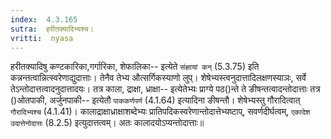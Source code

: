 ```yaml
---
index:  4.3.165
sutra:  हरीतक्यादिभ्यश्च।
vritti:  nyasa
---
```


हरीतक्यादिषु कण्टकारिका,गर्गारिका, शेफालिका-- इत्येते `संज्ञायां कन्` (5.3.75) इति कन्नन्तत्वान्नित्स्वरेणाद्युदात्ताः। तेनैव तेभ्य औत्सर्गिकस्याणो लुप्। शेषेभ्यस्त्वनुदात्तादिलक्षणस्याञः, सर्वे तेऽन्तोदात्तत्वादनुदात्तादयः। तत्र काला, द्राक्षा, ध्राक्षा-- इत्येतेभ्यः प्राग्ये पठ()न्ते ते ङीषन्तत्वादन्तोदात्ताः तत्र ()ओतपाकी, अर्जुनपाकी-- इत्येतौ `पाककर्णपर्ण` (4.1.64) इत्यादिना ङीषन्तौ। शेषेभ्यस्तु गौरादित्वात् `गौरादिभ्यश्च` (4.1.41)। कालाद्राक्षाध्राक्षाशब्देभ्यः प्रातिपदिकस्वरेणान्तोदात्तेभ्यष्टाप्, सवर्णदीर्घत्वम्, `एकादेश उदात्तेनोदात्तः` (8.2.5) इत्युदात्तत्वम्। अतः कालादयोऽप्यन्तोदात्ताः॥
